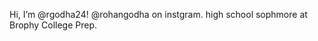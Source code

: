 Hi, I’m @rgodha24!
@rohangodha on instgram.
high school sophmore at Brophy College Prep.

<!---
rgodha24/rgodha24 is a ✨ special ✨ repository because its `README.md` (this file) appears on your GitHub profile.
You can click the Preview link to take a look at your changes.
--->
